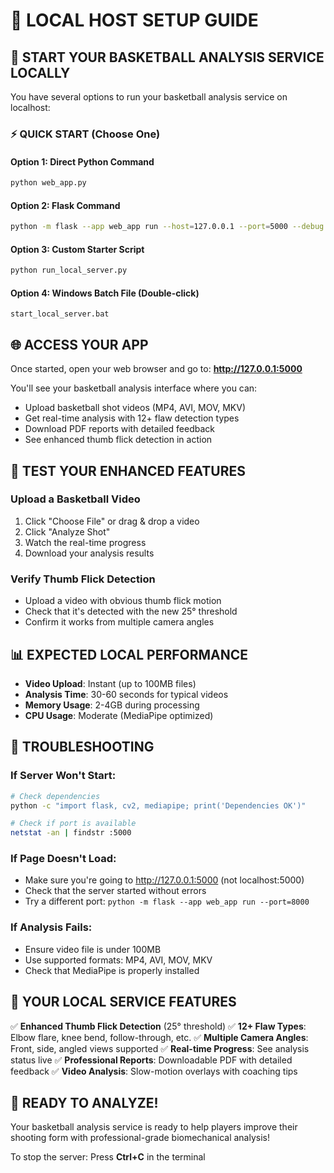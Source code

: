 # 🏀 LOCAL HOST SETUP GUIDE

## 🚀 START YOUR BASKETBALL ANALYSIS SERVICE LOCALLY

You have several options to run your basketball analysis service on localhost:

### ⚡ QUICK START (Choose One)

#### Option 1: Direct Python Command
```bash
python web_app.py
```

#### Option 2: Flask Command
```bash
python -m flask --app web_app run --host=127.0.0.1 --port=5000 --debug
```

#### Option 3: Custom Starter Script
```bash
python run_local_server.py
```

#### Option 4: Windows Batch File (Double-click)
```
start_local_server.bat
```

## 🌐 ACCESS YOUR APP

Once started, open your web browser and go to:
**http://127.0.0.1:5000**

You'll see your basketball analysis interface where you can:
- Upload basketball shot videos (MP4, AVI, MOV, MKV)
- Get real-time analysis with 12+ flaw detection types
- Download PDF reports with detailed feedback
- See enhanced thumb flick detection in action

## 🎯 TEST YOUR ENHANCED FEATURES

### Upload a Basketball Video
1. Click "Choose File" or drag & drop a video
2. Click "Analyze Shot"
3. Watch the real-time progress
4. Download your analysis results

### Verify Thumb Flick Detection
- Upload a video with obvious thumb flick motion
- Check that it's detected with the new 25° threshold
- Confirm it works from multiple camera angles

## 📊 EXPECTED LOCAL PERFORMANCE

- **Video Upload**: Instant (up to 100MB files)
- **Analysis Time**: 30-60 seconds for typical videos
- **Memory Usage**: 2-4GB during processing
- **CPU Usage**: Moderate (MediaPipe optimized)

## 🔧 TROUBLESHOOTING

### If Server Won't Start:
```bash
# Check dependencies
python -c "import flask, cv2, mediapipe; print('Dependencies OK')"

# Check if port is available
netstat -an | findstr :5000
```

### If Page Doesn't Load:
- Make sure you're going to http://127.0.0.1:5000 (not localhost:5000)
- Check that the server started without errors
- Try a different port: `python -m flask --app web_app run --port=8000`

### If Analysis Fails:
- Ensure video file is under 100MB
- Use supported formats: MP4, AVI, MOV, MKV
- Check that MediaPipe is properly installed

## 🏀 YOUR LOCAL SERVICE FEATURES

✅ **Enhanced Thumb Flick Detection** (25° threshold)
✅ **12+ Flaw Types**: Elbow flare, knee bend, follow-through, etc.
✅ **Multiple Camera Angles**: Front, side, angled views supported
✅ **Real-time Progress**: See analysis status live
✅ **Professional Reports**: Downloadable PDF with detailed feedback
✅ **Video Analysis**: Slow-motion overlays with coaching tips

## 🎉 READY TO ANALYZE!

Your basketball analysis service is ready to help players improve their shooting form with professional-grade biomechanical analysis!

To stop the server: Press **Ctrl+C** in the terminal
